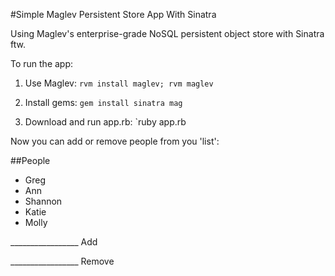 #Simple Maglev Persistent Store App With Sinatra

Using Maglev's enterprise-grade NoSQL persistent object store with Sinatra ftw.

To run the app:

1) Use Maglev: `rvm install maglev; rvm maglev`

2) Install gems: `gem install sinatra mag`

3) Download and run app.rb: `ruby app.rb

Now you can add or remove people from you 'list':

##People

* Greg
* Ann
* Shannon
* Katie
* Molly

_________________ Add

_________________ Remove